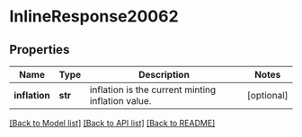 # InlineResponse20062

## Properties
Name | Type | Description | Notes
------------ | ------------- | ------------- | -------------
**inflation** | **str** | inflation is the current minting inflation value. | [optional] 

[[Back to Model list]](../README.md#documentation-for-models) [[Back to API list]](../README.md#documentation-for-api-endpoints) [[Back to README]](../README.md)

